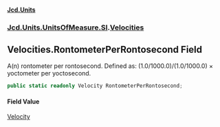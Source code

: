 #### [Jcd.Units](index.md 'index')
### [Jcd.Units.UnitsOfMeasure.SI](Jcd.Units.UnitsOfMeasure.SI.md 'Jcd.Units.UnitsOfMeasure.SI').[Velocities](Velocities.md 'Jcd.Units.UnitsOfMeasure.SI.Velocities')

## Velocities.RontometerPerRontosecond Field

A(n) rontometer per rontosecond. Defined as: (1.0/1000.0)/(1.0/1000.0) × yoctometer per yoctosecond.

```csharp
public static readonly Velocity RontometerPerRontosecond;
```

#### Field Value
[Velocity](Velocity.md 'Jcd.Units.UnitTypes.Velocity')